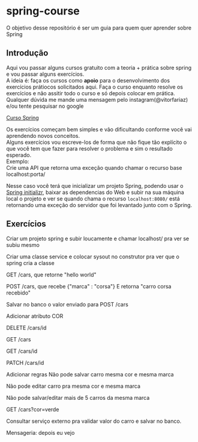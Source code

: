 # spring-course
O objetivo desse repositório é ser um guia para quem quer aprender sobre Spring

## Introdução
Aqui vou passar alguns cursos gratuito com a teoria + prática sobre spring e vou passar alguns exercícios. <br />
A ideia é: faça os cursos como **apoio** para o desenvolvimento dos exercícios prátiocos solicitados aqui. Faça o curso enquanto resolve os exercícios e não assitir todo o curso e só depois colocar em prática. <br />
Qualquer dúvida me mande uma mensagem pelo instagram(@vitorfariaz) e/ou tente pesquisar no google <br />

[Curso Spring](https://www.youtube.com/watch?v=LXRU-Z36GEU)


Os exercícios começam bem simples e vão dificultando conforme você vai aprendendo novos conceitos. <br />
Alguns exercícios vou escreve-los de forma que não fique tão explícito o que você tem que fazer para resolver o problema e sim o resultado esperado. <br />
Exemplo: <br />
Crie uma API que retorna uma exceção quando chamar o recurso base localhost:porta/ <br />

Nesse caso você terá que inicializar um projeto Spring, podendo usar o [Spring initializr](https://start.spring.io/), baixar as dependencias do Web e subir na sua máquina local o projeto e ver se quando chama o recurso `localhost:8080/` está retornando uma exceção do servidor que foi levantado junto com o Spring.

## Exercícios


Criar um projeto spring e subir loucamente e chamar localhost/ pra ver se subiu mesmo

Criar uma classe service e colocar sysout no construtor pra ver que o spring cria a classe


GET /cars,  que retorne "hello world"

POST /cars, que recebe
{"marca" : "corsa"}
E retorna "carro corsa recebido"

Salvar no banco o valor enviado para POST /cars

Adicionar atributo COR

DELETE /cars/id

GET /cars

GET /cars/id

PATCH /cars/id

Adicionar regras
Não pode salvar carro mesma cor e mesma marca

Não pode editar carro pra mesma cor e mesma marca

Não pode salvar/editar mais de 5 carros da mesma marca

GET /cars?cor=verde

Consultar serviço externo pra validar valor do carro e salvar no banco.

Mensageria: depois eu vejo
